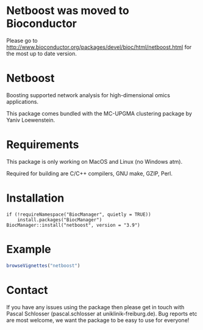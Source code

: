 # Netboost was moved to Bioconductor
Please go to 
http://www.bioconductor.org/packages/devel/bioc/html/netboost.html
for the most up to date version.

# Netboost
Boosting supported network analysis for high-dimensional omics applications.

This package comes bundled with the MC-UPGMA clustering package by Yaniv Loewenstein.

# Requirements
This package is only working on MacOS and Linux (no Windows atm).

Required for building are C/C++ compilers, GNU make, GZIP, Perl.

# Installation
```
if (!requireNamespace("BiocManager", quietly = TRUE))
    install.packages("BiocManager")
BiocManager::install("netboost", version = "3.9")
```

# Example
```R
browseVignettes("netboost")
```

# Contact
If you have any issues using the package then please get in touch with Pascal Schlosser (pascal.schlosser at uniklinik-freiburg.de).
Bug reports etc are most welcome, we want the package to be easy to use for everyone!
